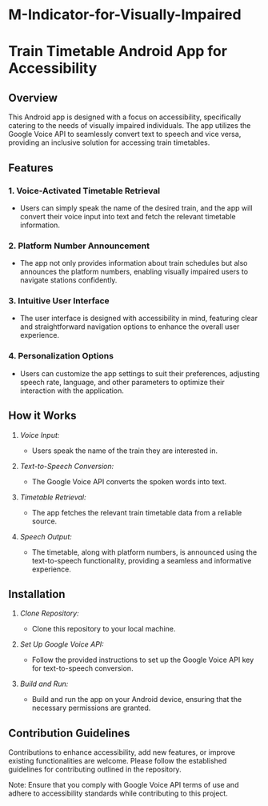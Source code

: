 # M-Indicator-for-Visually-Impaired

# Train Timetable Android App for Accessibility

## Overview
This Android app is designed with a focus on accessibility, specifically catering to the needs of visually impaired individuals. The app utilizes the Google Voice API to seamlessly convert text to speech and vice versa, providing an inclusive solution for accessing train timetables.

## Features

### 1. Voice-Activated Timetable Retrieval
   - Users can simply speak the name of the desired train, and the app will convert their voice input into text and fetch the relevant timetable information.

### 2. Platform Number Announcement
   - The app not only provides information about train schedules but also announces the platform numbers, enabling visually impaired users to navigate stations confidently.

### 3. Intuitive User Interface
   - The user interface is designed with accessibility in mind, featuring clear and straightforward navigation options to enhance the overall user experience.

### 4. Personalization Options
   - Users can customize the app settings to suit their preferences, adjusting speech rate, language, and other parameters to optimize their interaction with the application.

## How it Works

1. *Voice Input:*
   - Users speak the name of the train they are interested in.

2. *Text-to-Speech Conversion:*
   - The Google Voice API converts the spoken words into text.

3. *Timetable Retrieval:*
   - The app fetches the relevant train timetable data from a reliable source.

4. *Speech Output:*
   - The timetable, along with platform numbers, is announced using the text-to-speech functionality, providing a seamless and informative experience.

## Installation

1. *Clone Repository:*
   - Clone this repository to your local machine.

2. *Set Up Google Voice API:*
   - Follow the provided instructions to set up the Google Voice API key for text-to-speech conversion.

3. *Build and Run:*
   - Build and run the app on your Android device, ensuring that the necessary permissions are granted.

## Contribution Guidelines

Contributions to enhance accessibility, add new features, or improve existing functionalities are welcome. Please follow the established guidelines for contributing outlined in the repository.

Note: Ensure that you comply with Google Voice API terms of use and adhere to accessibility standards while contributing to this project.
